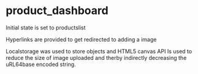 # product_dashboard

Initial state is set to productslist

Hyperlinks are provided to get redirected to adding a image 

Localstorage was used to store objects and HTML5 canvas API Is used to reduce the size of image uploaded and therby indirectly decreasing the uRL64base encoded string.
